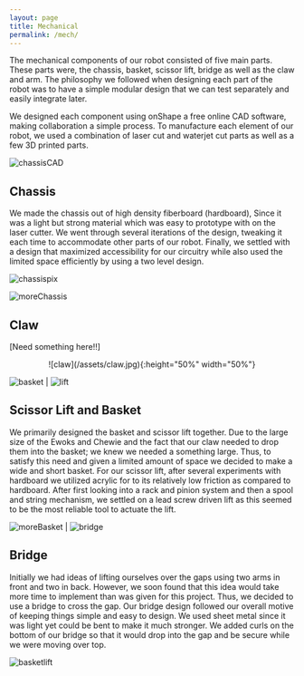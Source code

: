 ```yaml
---
layout: page
title: Mechanical
permalink: /mech/
---
```


The mechanical components of our robot consisted of five main parts. These parts were, the chassis, basket, scissor lift, bridge as well as the claw and arm. The philosophy we followed when designing each part of the robot was to have a simple modular design that we can test separately and easily integrate later.

We designed each component using onShape a free online CAD software, making collaboration a simple process. To manufacture each element of our robot, we used a combination of laser cut and waterjet cut parts as well as a few 3D printed parts.  

![chassisCAD](/assets/chassis.PNG)

## Chassis

We made the chassis out of high density fiberboard (hardboard), Since it was a light but strong material which was easy to prototype with on the laser cutter. We went through several iterations of the design, tweaking it each time to accommodate other parts of our robot. Finally, we settled with a design that maximized accessibility for our circuitry while also used the limited space efficiently by using a two level design.

![chassispix](/assets/popirozzi.jpg)


![moreChassis](/assets/Chassis_4.JPG)


## Claw

[Need something here!!] 

<div style="text-align:center" markdown="1">
![claw](/assets/claw.jpg){:height="50%" width="50%"}
</div>

![basket](/assets/basket.jpg)  | ![lift](/assets/lift.png)

##  Scissor Lift and Basket

We primarily designed the basket and scissor lift together. Due to the large size of the Ewoks and Chewie and the fact that our claw needed to drop them into the basket; we knew we needed a something large. Thus, to satisfy this need and given a limited amount of space we decided to make a wide and short basket. For our scissor lift, after several experiments with hardboard we utilized acrylic for to its relatively low friction as compared to hardboard. After first looking into a rack and pinion system and then a spool and string mechanism, we settled on a lead screw driven lift as this seemed to be the most reliable tool to actuate the lift.

![moreBasket](/assets/Chassis_6.JPG) | ![bridge](/assets/bridge.jpg)

## Bridge

Initially we had ideas of lifting ourselves over the gaps using two arms in front and two in back. However, we soon found that this idea would take more time to implement than was given for this project. Thus, we decided to use a bridge to cross the gap. Our bridge design followed our overall motive of keeping things simple and easy to design. We used sheet metal since it was light yet could be bent to make it much stronger. We added curls on the bottom of our bridge so that it would drop into the gap and be secure while we were moving over top.

![basketlift](/assets/basket_and_lift.jpg)
